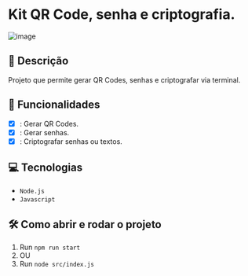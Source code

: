 # Kit QR Code, senha e criptografia.
![image](https://github.com/user-attachments/assets/30240ee7-d4d8-44d4-b18d-f2922897d895)

## 📑 Descrição
Projeto que permite gerar QR Codes, senhas e criptografar via terminal.

## 🎯 Funcionalidades
- [X] : Gerar QR Codes.
- [X] : Gerar senhas.
- [X] : Criptografar senhas ou textos.

## 💻 Tecnologias
- `Node.js`
- `Javascript`

## 🛠️ Como abrir e rodar o projeto

1. Run `npm run start`
2. OU
3. Run `node src/index.js`
